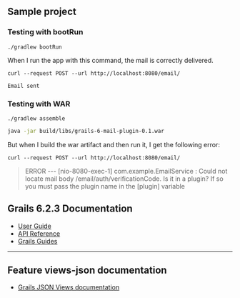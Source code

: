 ## Sample project

### Testing with bootRun
`./gradlew bootRun`

When I run the app with this command, the mail is correctly delivered.

`curl --request POST --url http://localhost:8080/email/`

`Email sent`

### Testing with WAR
`./gradlew assemble`
```bash
java -jar build/libs/grails-6-mail-plugin-0.1.war 
```
But when I build the war artifact and then run it, I get the following error:

`curl --request POST --url http://localhost:8080/email/`
> ERROR --- [nio-8080-exec-1] com.example.EmailService                 : Could not locate mail body /email/auth/verificationCode. Is it in a plugin? If so you must pass the plugin name in the [plugin] variable


## Grails 6.2.3 Documentation

- [User Guide](https://docs.grails.org/6.2.3/guide/index.html)
- [API Reference](https://docs.grails.org/6.2.3/api/index.html)
- [Grails Guides](https://guides.grails.org/index.html)
---

## Feature views-json documentation

- [Grails JSON Views documentation](https://views.grails.org/)

